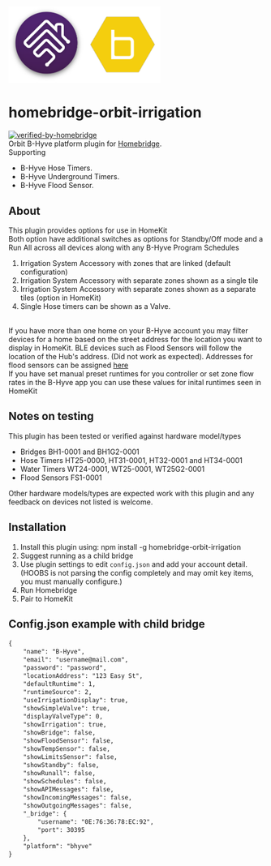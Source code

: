<p align="left">
 <img width="300" src="logo/homebridge-bhyve.png" />
</p>

# homebridge-orbit-irrigation
[![verified-by-homebridge](https://badgen.net/badge/homebridge/verified/purple)](https://github.com/homebridge/homebridge/wiki/Verified-Plugins)
<br>Orbit B-Hyve platform plugin for [Homebridge](https://github.com/nfarina/homebridge).
<br>Supporting
- B-Hyve Hose Timers.
- B-Hyve Underground Timers.
- B-Hyve Flood Sensor.

## About

This plugin provides options for use in HomeKit<br>Both option have additional switches as options for Standby/Off mode and a Run All across all devices along with any B-Hyve Program Schedules
1.	Irrigation System Accessory with zones that are linked (default configuration)
2.	Irrigation System Accessory with separate zones shown as a single tile
3.	Irrigation System Accessory with separate zones shown as a separate tiles (option in HomeKit)
4. Single Hose timers can be shown as a Valve.

<br> If you have more than one home on your B-Hyve account you may filter devices for a home based on the street address for the location you want to display in HomeKit. BLE devices such as Flood Sensors will follow the location of the Hub's address. (Did not work as expected). Addresses for flood sensors can be assigned [here](https://techsupport.orbitbhyve.com)
<br> If you have set manual preset runtimes for you controller or set zone flow rates in the B-Hyve app you can use these values for inital runtimes seen in HomeKit

## Notes on testing

This plugin has been tested or verified against hardware model/types
- Bridges BH1-0001 and BH1G2-0001
- Hose Timers HT25-0000, HT31-0001, HT32-0001 and HT34-0001
- Water Timers WT24-0001, WT25-0001, WT25G2-0001
- Flood Sensors FS1-0001

Other hardware models/types are expected work with this plugin and any feedback on devices not listed is welcome.

## Installation
1. Install this plugin using: npm install -g homebridge-orbit-irrigation
2. Suggest running as a child bridge
3. Use plugin settings to edit ``config.json`` and add your account detail. (HOOBS is not parsing the config completely and may omit key items, you must manually configure.)
4. Run Homebridge
5. Pair to HomeKit

## Config.json example with child bridge
```
{
	"name": "B-Hyve",
	"email": "username@mail.com",
	"password": "password",
	"locationAddress": "123 Easy St",
    "defaultRuntime": 1,
    "runtimeSource": 2,
    "useIrrigationDisplay": true,
    "showSimpleValve": true,
    "displayValveType": 0,
    "showIrrigation": true,
    "showBridge": false,
    "showFloodSensor": false,
    "showTempSensor": false,
    "showLimitsSensor": false,
    "showStandby": false,
    "showRunall": false,
    "showSchedules": false,
    "showAPIMessages": false,
    "showIncomingMessages": false,
    "showOutgoingMessages": false,
	"_bridge": {
		"username": "0E:76:36:78:EC:92",
		"port": 30395
	},
	"platform": "bhyve"
}
```